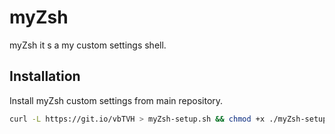 # myZsh

myZsh it s a my custom settings shell.

## Installation

Install myZsh custom settings from main repository.
```sh
curl -L https://git.io/vbTVH > myZsh-setup.sh && chmod +x ./myZsh-setup.sh && ./myZsh-setup.sh
```
